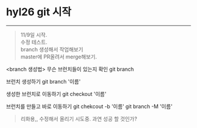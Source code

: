 # hyl26 git 시작

---

> 11/9일 시작.  
> 수정 테스트.  
> branch 생성해서 작업해보기  
> master에 PR올려서 merge해보기.


<branch 생성법>
무슨 브런치들이 있는지 확인
git branch

브런치 생성하기
git branch '이름'

생성한 브런치로 이동하기
git checkout '이름'

브런치를 만들고 바로 이동하기
git chekcout -b '이름'
git branch -M '이름'



>리화용,, 수정해서 올리기 시도중. 과연 성공 할 것인가?